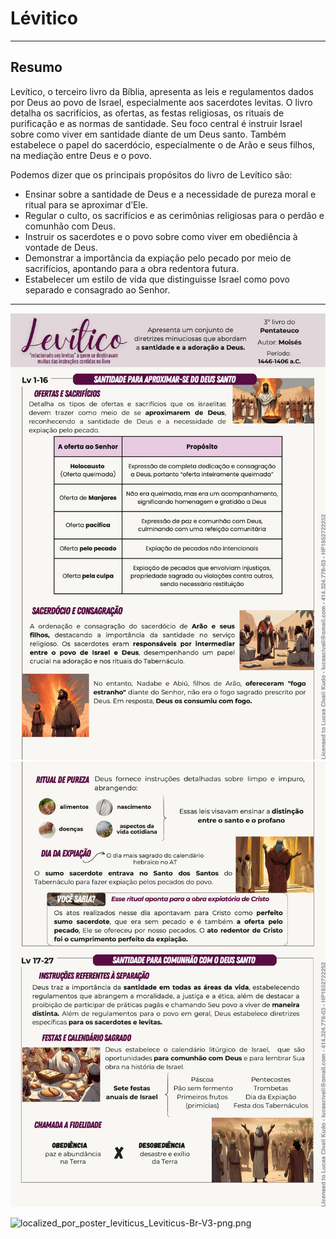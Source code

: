 # Lévitico
---

## Resumo

Levítico, o terceiro livro da Bíblia, apresenta as leis e regulamentos dados por Deus ao povo de Israel, especialmente aos sacerdotes levitas. O livro detalha os sacrifícios, as ofertas, as festas religiosas, os rituais de purificação e as normas de santidade. Seu foco central é instruir Israel sobre como viver em santidade diante de um Deus santo. Também estabelece o papel do sacerdócio, especialmente o de Arão e seus filhos, na mediação entre Deus e o povo.

Podemos dizer que os principais propósitos do livro de Levítico são:

* Ensinar sobre a santidade de Deus e a necessidade de pureza moral e ritual para se aproximar d’Ele.
* Regular o culto, os sacrifícios e as cerimônias religiosas para o perdão e comunhão com Deus.
* Instruir os sacerdotes e o povo sobre como viver em obediência à vontade de Deus.
* Demonstrar a importância da expiação pelo pecado por meio de sacrifícios, apontando para a obra redentora futura.
* Estabelecer um estilo de vida que distinguisse Israel como povo separado e consagrado ao Senhor.

---

![Page 0001.png](images/Page%200001.png)
![Page 0002.png](images/Page%200002.png)

![localized_por_poster_leviticus_Leviticus-Br-V3-png.png](images/localized_por_poster_leviticus_Leviticus-Br-V3-png.png)